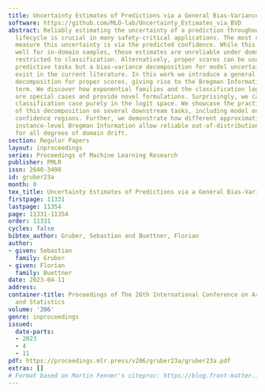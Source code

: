 ```yaml
---
title: Uncertainty Estimates of Predictions via a General Bias-Variance Decomposition
software: https://github.com/MLO-lab/Uncertainty_Estimates_via_BVD
abstract: Reliably estimating the uncertainty of a prediction throughout the model
  lifecycle is crucial in many safety-critical applications. The most common way to
  measure this uncertainty is via the predicted confidence. While this tends to work
  well for in-domain samples, these estimates are unreliable under domain drift and
  restricted to classification. Alternatively, proper scores can be used for most
  predictive tasks but a bias-variance decomposition for model uncertainty does not
  exist in the current literature. In this work we introduce a general bias-variance
  decomposition for proper scores, giving rise to the Bregman Information as the variance
  term. We discover how exponential families and the classification log-likelihood
  are special cases and provide novel formulations. Surprisingly, we can express the
  classification case purely in the logit space. We showcase the practical relevance
  of this decomposition on several downstream tasks, including model ensembles and
  confidence regions. Further, we demonstrate how different approximations of the
  instance-level Bregman Information allow reliable out-of-distribution detection
  for all degrees of domain drift.
section: Regular Papers
layout: inproceedings
series: Proceedings of Machine Learning Research
publisher: PMLR
issn: 2640-3498
id: gruber23a
month: 0
tex_title: Uncertainty Estimates of Predictions via a General Bias-Variance Decomposition
firstpage: 11331
lastpage: 11354
page: 11331-11354
order: 11331
cycles: false
bibtex_author: Gruber, Sebastian and Buettner, Florian
author:
- given: Sebastian
  family: Gruber
- given: Florian
  family: Buettner
date: 2023-04-11
address:
container-title: Proceedings of The 26th International Conference on Artificial Intelligence
  and Statistics
volume: '206'
genre: inproceedings
issued:
  date-parts:
  - 2023
  - 4
  - 11
pdf: https://proceedings.mlr.press/v206/gruber23a/gruber23a.pdf
extras: []
# Format based on Martin Fenner's citeproc: https://blog.front-matter.io/posts/citeproc-yaml-for-bibliographies/
---
```

